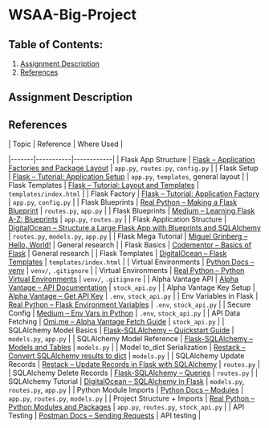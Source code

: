 # WSAA-Big-Project

## Table of Contents:
1. [Assignment Description](#assignment-description)
2. [References](#references)


## Assignment Description


## References

| Topic | Reference | Where Used |

|-------|-----------|------------|
| Flask App Structure | [Flask – Application Factories and Package Layout](https://flask.palletsprojects.com/en/latest/patterns/packages/) | `app.py`, `routes.py`, `config.py` |
| Flask Setup | [Flask – Tutorial: Application Setup](https://flask.palletsprojects.com/en/latest/tutorial/) | `app.py`, `templates`, general layout |
| Flask Templates | [Flask – Tutorial: Layout and Templates](https://flask.palletsprojects.com/en/latest/tutorial/layout/) | `templates/index.html` |
| Flask Factory | [Flask – Tutorial: Application Factory](https://flask.palletsprojects.com/en/latest/tutorial/factory/) | `app.py`, `config.py` |
| Flask Blueprints | [Real Python – Making a Flask Blueprint](https://realpython.com/flask-blueprint/#making-a-flask-blueprint) | `routes.py`, `app.py` |
| Flask Blueprints | [Medium – Learning Flask A-Z: Blueprints](https://medium.com/@basubinayak05/learning-flask-a-z-blueprints-3ae95db95443) | `app.py`, `routes.py` |
| Flask Application Structure | [DigitalOcean – Structure a Large Flask App with Blueprints and SQLAlchemy](https://www.digitalocean.com/community/tutorials/how-to-structure-a-large-flask-application-with-flask-blueprints-and-flask-sqlalchemy) | `routes.py`, `models.py`, `app.py` |
| Flask Mega Tutorial | [Miguel Grinberg – Hello, World!](https://blog.miguelgrinberg.com/post/the-flask-mega-tutorial-part-i-hello-world) | General research |
| Flask Basics | [Codementor – Basics of Flask](https://www.codementor.io/@overiq/basics-of-flask-fzvh8ueed) | General research |
| Flask Templates | [DigitalOcean – Flask Templates](https://www.digitalocean.com/community/tutorials/how-to-use-templates-in-a-flask-application) | `templates/index.html` |
| Virtual Environments | [Python Docs – venv](https://docs.python.org/3/library/venv.html) | `venv/`, `.gitignore` |
| Virtual Environments | [Real Python – Python Virtual Environments](https://realpython.com/python-virtual-environments-a-primer/) | `venv/`, `.gitignore` |
| Alpha Vantage API | [Alpha Vantage – API Documentation](https://www.alphavantage.co/documentation/) | `stock_api.py` |
| Alpha Vantage Key Setup | [Alpha Vantage – Get API Key](https://www.alphavantage.co/support/#api-key) | `.env`, `stock_api.py` |
| Env Variables in Flask | [Real Python – Flask Environment Variables](https://realpython.com/flask-database/) | `.env`, `stock_api.py` |
| Secure Config | [Medium – Env Vars in Python](https://medium.com/datauniverse/how-to-use-environment-variables-in-python-for-secure-configuration-12d56c7f0a8c) | `.env`, `stock_api.py` |
| API Data Fetching | [Omi.me – Alpha Vantage Fetch Guide](https://www.omi.me/blogs/api-guides/how-to-fetch-stock-data-using-alpha-vantage-api-in-python) | `stock_api.py` |
| SQLAlchemy Model Basics | [Flask-SQLAlchemy – Quickstart Guide](https://flask-sqlalchemy.readthedocs.io/en/stable/quickstart/) | `models.py`, `app.py` |
| SQLAlchemy Model Reference | [Flask-SQLAlchemy – Models and Tables](https://flask-sqlalchemy.readthedocs.io/en/stable/models/) | `models.py` |
| Model to_dict Serialization | [Restack – Convert SQLAlchemy results to dict](https://www.restack.io/p/adding-columns-sqlalchemy-models-answer-query-result-dict) | `models.py` |
| SQLAlchemy Update Records | [Restack – Update Records in Flask with SQLAlchemy](https://www.restack.io/p/flask-knowledge-update-records) | `routes.py` |
| SQLAlchemy Delete Records | [Flask-SQLAlchemy – Queries](https://flask-sqlalchemy.palletsprojects.com/en/latest/queries/) | `routes.py` |
| SQLAlchemy Tutorial | [DigitalOcean – SQLAlchemy in Flask](https://www.digitalocean.com/community/tutorials/how-to-use-flask-sqlalchemy-to-interact-with-databases-in-a-flask-application) | `models.py`, `routes.py`, `app.py` |
| Python Module Imports | [Python Docs – Modules](https://docs.python.org/3/tutorial/modules.html) | `app.py`, `routes.py`, `models.py` |
| Project Structure + Imports | [Real Python – Python Modules and Packages](https://realpython.com/python-modules-packages/) | `app.py`, `routes.py`, `stock_api.py` |
| API Testing | [Postman Docs – Sending Requests](https://learning.postman.com/docs/sending-requests/requests/) | API testing |


